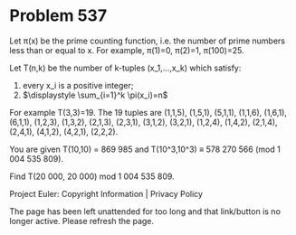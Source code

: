#   Problem 537

   Let π(x) be the prime counting function, i.e. the number of prime numbers
   less than or equal to x.
   For example, π(1)=0, π(2)=1, π(100)=25.

   Let T(n,k) be the number of k-tuples (x_1,…,x_k) which satisfy:
   1. every x_i is a positive integer;
   2. $\displaystyle \sum_{i=1}^k \pi(x_i)=n$

   For example T(3,3)=19.
   The 19 tuples are (1,1,5), (1,5,1), (5,1,1), (1,1,6), (1,6,1), (6,1,1),
   (1,2,3), (1,3,2), (2,1,3), (2,3,1), (3,1,2), (3,2,1), (1,2,4), (1,4,2),
   (2,1,4), (2,4,1), (4,1,2), (4,2,1), (2,2,2).

   You are given T(10,10) = 869 985 and T(10^3,10^3) ≡ 578 270 566 (mod 1 004
   535 809).

   Find T(20 000, 20 000) mod 1 004 535 809.

   Project Euler: Copyright Information | Privacy Policy

   The page has been left unattended for too long and that link/button is no
   longer active. Please refresh the page.
